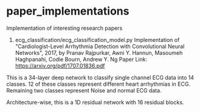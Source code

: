 # paper_implementations
Implementation of interesting research papers

1) ecg_classification/ecg_classification_model.py
Implementation of "Cardiologist-Level Arrhythmia Detection with Convolutional Neural Networks", 2017, by
Pranav Rajpurkar, Awni Y. Hannun, Masoumeh Haghpanahi, Codie Bourn, Andrew Y. Ng
Paper Link: https://arxiv.org/pdf/1707.01836.pdf

This is a 34-layer deep network to classify single channel ECG data into 14 classes. 12 of these classes represent different  heart arrhythmias in ECG. Remaining two classes represent Noise and normal ECG data.

Architecture-wise, this is a 1D residual network with 16 residual blocks.


